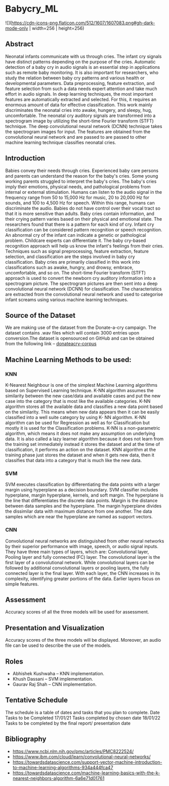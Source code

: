 # Babycry_ML
![](https://cdn-icons-png.flaticon.com/512/1607/1607083.png#gh-dark-mode-only | width=256 | height=256)
## Abstract
Neonatal infants communicate with us through cries. The infant cry signals have distinct patterns depending on the purpose of the cries. Automatic detection of a baby cry in audio signals is an essential step in applications such as remote baby monitoring. It is also important for researchers, who study the relation between baby cry patterns and various health or developmental parameters. Data preprocessing, feature extraction, and feature selection from such a data needs expert attention and take much effort in audio signals. In deep learning techniques, the most important features are automatically extracted and selected. For this, it requires an enormous amount of data for effective classification. This work mainly discriminates the neonatal cries into awake, hungery, and sleepy, hug, uncomfortable. The neonatal cry auditory signals are transformed into a spectrogram image by utilizing the short-time Fourier transform (STFT) technique. The deep convolutional neural network (DCNN) technique takes the spectrogram images for input. The features are obtained from the convolutional neural network and are passed to are passed to other machine learning technique classifies neonatal cries.

## Introduction
Babies convey their needs through cries. Experienced baby care persons and parents can understand the reason for the baby's cries. Some young working parents struggled to interpret the baby's cries. The baby's cries imply their emotions, physical needs, and pathological problems from internal or external stimulation. Humans can listen to the audio signal in the frequency range from 50 to 15,000 Hz for music, 20 to 20,000 Hz for sounds, and 100 to 4,500 Hz for speech. Within this range, humans can discriminate the audio. Babies do not have control over their vocal tract so that it is more sensitive than adults. Baby cries contain information, and their crying pattern varies based on their physical and emotional state. The researchers found that there is a pattern for each kind of cry. Infant cry classification can be considered pattern recognition or speech recognition. An abnormal cry of the infant can indicate a genetic or pathological problem. Childcare experts can differentiate it. The baby cry-based recognition approach will help us know the infant's feelings from their cries. Techniques such as signal preprocessing, feature extraction, feature selection, and classification are the steps involved in baby cry classification. Baby cries are primarily classified in this work into classifications such as awake, hungry, and drowsy, embrace, uncomfortable, and so on. The short-time Fourier transform (STFT) approach is used to convert the newborn cry auditory information into a spectrogram picture. The spectrogram pictures are then sent into a deep convolutional neural network (DCNN) for classification. The characteristics are extracted from the convolutional neural network and used to categorise infant screams using various machine learning techniques.    

## Source of the Dataset
We are making use of the dataset from the Donate-a-cry campaign. The dataset contains .wav files which will contain 3000 entries upon conversion.The dataset is opensourced on GitHub and can be obtained from the following link –
[donateacry-corpus](https://github.com/gveres/donateacry-corpus)

## Machine Learning Methods to be used:
### KNN
K-Nearest Neighbour is one of the simplest Machine Learning algorithms based on Supervised Learning technique. K-NN algorithm assumes the similarity between the new case/data and available cases and put the new case into the category that is most like the available categories. K-NN algorithm stores all the available data and classifies a new data point based on the similarity. This means when new data appears then it can be easily classified into a well suite category by using K- NN algorithm. K-NN algorithm can be used for Regression as well as for Classification but mostly it is used for the Classification problems. K-NN is a non-parametric algorithm, which means it does not make any assumption on underlying data. It is also called a lazy learner algorithm because it does not learn from the training set immediately instead it stores the dataset and at the time of classification, it performs an action on the dataset. KNN algorithm at the training phase just stores the dataset and when it gets new data, then it classifies that data into a category that is much like the new data.

### SVM
SVM executes classification by differentiating the data points with a larger margin using hyperplane as a decision boundary. SVM classifier includes hyperplane, margin hyperplane, kernels, and soft margin. The hyperplane is the line that differentiates the discrete data points. Margin is the distance between data samples and the hyperplane. The margin hyperplane divides the dissimilar data with maximum distance from one another. The data samples which are near the hyperplane are named as support vectors.

### CNN
Convolutional neural networks are distinguished from other neural networks by their superior performance with image, speech, or audio signal inputs. They have three main types of layers, which are: Convolutional layer, Pooling layer and fully connected (FC) layer. The convolutional layer is the first layer of a convolutional network. While convolutional layers can be followed by additional convolutional layers or pooling layers, the fully connected layer is the final layer. With each layer, the CNN increases in its complexity, identifying greater portions of the data. Earlier layers focus on simple features.

## Assessment
Accuracy scores of all the three models will be used for assessment.

## Presentation and Visualization
Accuracy scores of the three models will be displayed. Moreover, an audio file can be used to describe the use of the models.

## Roles
- Abhishek Kushwaha – KNN implementation.
- Khush Dassani – SVM implementation.
- Gaurav Raj Shah – CNN implementation.

## Tentative Schedule
The schedule is a table of dates and tasks that you plan to complete.
Date	Tasks to be Completed
17/01/21	Tasks completed by chosen date
18/01/22	Tasks to be completed by the final report/ presentation date

## Bibliography
- https://www.ncbi.nlm.nih.gov/pmc/articles/PMC8222524/
- https://www.ibm.com/cloud/learn/convolutional-neural-networks/
- https://towardsdatascience.com/support-vector-machine-introduction-to-machine-learning-algorithms-934a444fca47
- https://towardsdatascience.com/machine-learning-basics-with-the-k-nearest-neighbors-algorithm-6a6e71d01761
